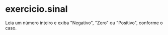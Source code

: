 # exercicio.sinal
Leia um número inteiro e exiba "Negativo", "Zero" ou "Positivo", conforme o caso.
